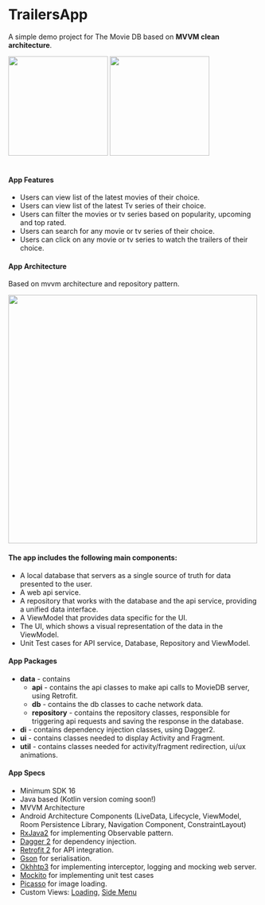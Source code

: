# TrailersApp
A simple demo project for The Movie DB based on <b>MVVM clean architecture</b>.

<img src="https://github.com/anitaa1990/TrailersApp/blob/master/media/2.gif" width="200" style="max-width:100%;">   <img src="https://github.com/anitaa1990/TrailersApp/blob/master/media/3.gif" width="200" style="max-width:100%;"></br></br>

#### App Features
* Users can view list of the latest movies of their choice.
* Users can view list of the latest Tv series of their choice.
* Users can filter the movies or tv series based on popularity, upcoming and top rated.
* Users can search for any movie or tv series of their choice.
* Users can click on any movie or tv series to watch the trailers of their choice.


#### App Architecture 
Based on mvvm architecture and repository pattern.

<img src="https://github.com/anitaa1990/TrailersApp/blob/master/media/1.png" width="500" style="max-width:500%;">
 
 #### The app includes the following main components:

* A local database that servers as a single source of truth for data presented to the user. 
* A web api service.
* A repository that works with the database and the api service, providing a unified data interface.
* A ViewModel that provides data specific for the UI.
* The UI, which shows a visual representation of the data in the ViewModel.
* Unit Test cases for API service, Database, Repository and ViewModel.


#### App Packages
* <b>data</b> - contains 
    * <b>api</b> - contains the api classes to make api calls to MovieDB server, using Retrofit. 
    * <b>db</b> - contains the db classes to cache network data.
    * <b>repository</b> - contains the repository classes, responsible for triggering api requests and saving the response in the database.
* <b>di</b> - contains dependency injection classes, using Dagger2.   
* <b>ui</b> - contains classes needed to display Activity and Fragment.
* <b>util</b> - contains classes needed for activity/fragment redirection, ui/ux animations.


#### App Specs
* Minimum SDK 16
* Java based (Kotlin version coming soon!)
* MVVM Architecture
* Android Architecture Components (LiveData, Lifecycle, ViewModel, Room Persistence Library, Navigation Component, ConstraintLayout)
* [RxJava2](https://github.com/ReactiveX/RxJava) for implementing Observable pattern.
* [Dagger 2](https://google.github.io/dagger/) for dependency injection.
* [Retrofit 2](https://square.github.io/retrofit/) for API integration.
* [Gson](https://github.com/google/gson) for serialisation.
* [Okhhtp3](https://github.com/square/okhttp) for implementing interceptor, logging and mocking web server.
* [Mockito](https://site.mockito.org/) for implementing unit test cases
* [Picasso](http://square.github.io/picasso/) for image loading.
* Custom Views: [Loading](https://github.com/yankai-victor/Loading), [Side Menu](https://github.com/Yalantis/Side-Menu.Android)
